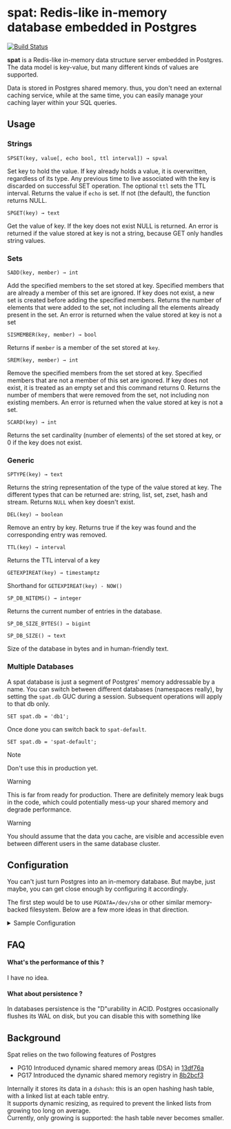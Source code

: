 # spat: Redis-like in-memory database embedded in Postgres

[![Build Status](https://github.com/Florents-Tselai/spat/actions/workflows/build.yml/badge.svg)](https://github.com/Florents-Tselai/spat/actions)

**spat** is a Redis-like in-memory data structure server embedded in Postgres. 
The data model is key-value, but many different kinds of values are supported.

Data is stored in Postgres shared memory.
thus, you don't need an external caching service,
while at the same time, you can easily manage 
your caching layer within your SQL queries.

## Usage 

### Strings

`SPSET(key, value[, echo bool, ttl interval]) → spval`

Set key to hold the value. 
If key already holds a value, it is overwritten, regardless of its type.
Any previous time to live associated with the key is discarded on successful SET operation.
The optional `ttl` sets the TTL interval.
Returns the value if `echo` is set. If not (the default), the function returns NULL.

`SPGET(key) → text`

Get the value of key. 
If the key does not exist NULL is returned. 
An error is returned if the value stored at key is not a string, because GET only handles string values.

### Sets

`SADD(key, member) → int`

Add the specified members to the set stored at key. 
Specified members that are already a member of this set are ignored. 
If key does not exist, a new set is created before adding the specified members.
Returns the number of elements that were added to the set, not including all the elements already present in the set.
An error is returned when the value stored at key is not a set

`SISMEMBER(key, member) → bool`

Returns if `member` is a member of the set stored at `key`.

`SREM(key, member) → int`

Remove the specified members from the set stored at key. 
Specified members that are not a member of this set are ignored. 
If key does not exist, it is treated as an empty set and this command returns 0.
Returns the number of members that were removed from the set, not including non existing members.
An error is returned when the value stored at key is not a set.

`SCARD(key) → int`

Returns the set cardinality (number of elements) of the set stored at key,
or 0 if the key does not exist.

### Generic

`SPTYPE(key) → text`

Returns the string representation of the type of the value stored at key. 
The different types that can be returned are: string, list, set, zset, hash and stream.
Returns `NULL` when key doesn't exist.

`DEL(key) → boolean`

Remove an entry by key. 
Returns true if the key was found and the corresponding entry was removed.

`TTL(key) → interval`

Returns the TTL interval of a key

`GETEXPIREAT(key) → timestamptz`

Shorthand for `GETEXPIREAT(key) - NOW()`

`SP_DB_NITEMS() → integer`

Returns the current number of entries in the database.

`SP_DB_SIZE_BYTES() → bigint`

`SP_DB_SIZE() → text`

Size of the database in bytes and in human-friendly text.

### Multiple Databases 

A spat database is just a segment of Postgres' memory addressable by a name.
You can switch between different databases (namespaces really),
by setting the `spat.db` GUC during a session.
Subsequent operations will apply to that db only.

```tsql
SET spat.db = 'db1';
```

Once done you can switch back to `spat-default`.

```tsql
SET spat.db = 'spat-default';
```

> [!NOTE]
> Don't use this in production yet.

> [!WARNING]
> This is far from ready for production.
> There are definitely memory leak bugs in the code,
> which could potentially mess-up your shared memory
> and degrade performance.

> [!WARNING]
> You should assume that the data you cache, are visible
> and accessible even between different users in the same database cluster.

## Configuration

You can't just turn Postgres into an in-memory database.
But maybe, just maybe, you can get close enough by configuring it accordingly.

The first step would be to use `PGDATA=/dev/shm` or other similar memory-backed filesystem.
Below are a few more ideas in that direction. 

<details>
<summary>Sample Configuration</summary>

```sql
-- Disable Logging
ALTER SYSTEM SET logging_collector = 'off';

-- Minimize Temporary Disk Usage
ALTER SYSTEM SET work_mem = '1GB';
ALTER SYSTEM SET maintenance_work_mem = '10GB';

-- Disable WAL Writes
ALTER SYSTEM SET wal_level = 'none';
ALTER SYSTEM SET archive_mode = 'off';
ALTER SYSTEM SET synchronous_commit = 'off';
ALTER SYSTEM SET wal_writer_delay = '10min';
ALTER SYSTEM SET max_wal_size = '1GB'; -- Set a high threshold to minimize flushing
ALTER SYSTEM SET wal_buffers = '16MB'; -- Minimal size

--Disable Checkpoints
ALTER SYSTEM SET checkpoint_timeout = '10min'; -- Or higher
ALTER SYSTEM SET checkpoint_completion_target = '0'; -- Prevent intermediate flushes
ALTER SYSTEM SET max_wal_size = '128GB'; -- Keep WAL size large to delay checkpoints
      
-- Disable Auto-Vacuum
ALTER SYSTEM SET checkpoint_timeout = '10min'; -- Or higher
ALTER SYSTEM SET checkpoint_completion_target = '0'; -- Prevent intermediate flushes
ALTER SYSTEM SET max_wal_size = '128GB'; -- Keep WAL size large to delay checkpoints
      
-- Use Temporary Tablespaces in Memory
ALTER SYSTEM SET temp_tablespaces = '/dev/shm'; -- Or equivalent memory-backed filesystem
      
-- Disable Disk Writes for Statistics
ALTER SYSTEM SET stats_temp_directory = '/dev/shm';
      
-- Disable Background Writer
ALTER SYSTEM SET bgwriter_lru_maxpages = 0;
ALTER SYSTEM SET bgwriter_delay = '10min'; -- Delay any operations
```

</details>

## FAQ 

#### What's the performance of this ?

I have no idea.

#### What about persistence ?

In databases persistence is the "D"urability in ACID.
Postgres occasionally flushes its WAL on disk,
but you can disable this with something like 

## Background

Spat relies on the two following features of Postgres

- PG10 Introduced dynamic shared memory areas (DSA) in [13df76a](https://github.com/postgres/postgres/commit/13df76a)
- PG17 Introduced the dynamic shared memory registry in [8b2bcf3](https://github.com/postgres/postgres/commit/8b2bcf3)

Internally it stores its data in a `dshash`: 
this is an open hashing hash table, with a linked list at each table entry.  
It supports dynamic resizing, as required to prevent the linked lists from growing too long on average.  
Currently, only growing is supported: the hash table never becomes smaller.
